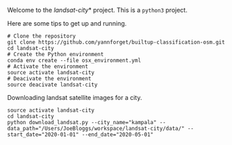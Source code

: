 Welcome to the *landsat-city** project. This is a `python3` project.

Here are some tips to get up and running.

```
# Clone the repository
git clone https://github.com/yannforget/builtup-classification-osm.git
cd landsat-city
# Create the Python environment
conda env create --file osx_environment.yml
# Activate the environment
source activate landsat-city
# Deacivate the environment
source deacivate landsat-city
```

Downloading landsat satellite images for a city.

```
source activate landsat-city
cd landsat-city
python download_landsat.py --city_name="kampala" --data_path="/Users/JoeBloggs/workspace/landsat-city/data/" --start_date="2020-01-01" --end_date="2020-05-01"
```
